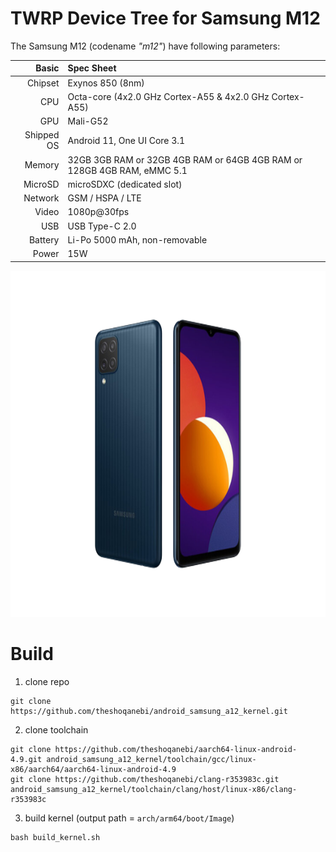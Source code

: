 TWRP Device Tree for Samsung M12
===================================

The Samsung M12 (codename _"m12"_) have following parameters:

Basic                   | Spec Sheet
-----------------------:|:-------------------------
Chipset					| Exynos 850 (8nm)
CPU                     | Octa-core (4x2.0 GHz Cortex-A55 & 4x2.0 GHz Cortex-A55)
GPU                     | Mali-G52
Shipped OS				| Android 11, One UI Core 3.1
Memory                  | 32GB 3GB RAM or 32GB 4GB RAM or 64GB 4GB RAM or 128GB 4GB RAM, eMMC 5.1
MicroSD                 | microSDXC (dedicated slot)
Network                 | GSM / HSPA / LTE
Video                   | 1080p@30fps
USB                     | USB Type-C 2.0
Battery 				| Li-Po 5000 mAh, non-removable
Power                   | 15W


<img src="device.png" alt="Samsung M12" style="height: 554px; width:738px;"/>

# Build
1. clone repo
```
git clone https://github.com/theshoqanebi/android_samsung_a12_kernel.git
```
2. clone toolchain
```
git clone https://github.com/theshoqanebi/aarch64-linux-android-4.9.git android_samsung_a12_kernel/toolchain/gcc/linux-x86/aarch64/aarch64-linux-android-4.9
git clone https://github.com/theshoqanebi/clang-r353983c.git android_samsung_a12_kernel/toolchain/clang/host/linux-x86/clang-r353983c
```
3. build kernel (output path = `arch/arm64/boot/Image`)
```
bash build_kernel.sh
```
